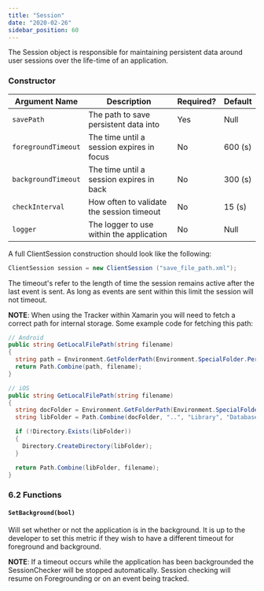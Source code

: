 ```yaml
---
title: "Session"
date: "2020-02-26"
sidebar_position: 60
---
```


The Session object is responsible for maintaining persistent data around user sessions over the life-time of an application.

### Constructor

| **Argument Name** | **Description** | **Required?** | **Default** |
| --- | --- | --- | --- |
| `savePath` | The path to save persistent data into | Yes | Null |
| `foregroundTimeout` | The time until a session expires in focus | No | 600 (s) |
| `backgroundTimeout` | The time until a session expires in back | No | 300 (s) |
| `checkInterval` | How often to validate the session timeout | No | 15 (s) |
| `logger` | The logger to use within the application | No | Null |

A full ClientSession construction should look like the following:

```csharp
ClientSession session = new ClientSession ("save_file_path.xml");
```

The timeout's refer to the length of time the session remains active after the last event is sent. As long as events are sent within this limit the session will not timeout.

**NOTE**: When using the Tracker within Xamarin you will need to fetch a correct path for internal storage. Some example code for fetching this path:

```csharp
// Android
public string GetLocalFilePath(string filename)
{
  string path = Environment.GetFolderPath(Environment.SpecialFolder.Personal);
  return Path.Combine(path, filename);
}

// iOS
public string GetLocalFilePath(string filename)
{
  string docFolder = Environment.GetFolderPath(Environment.SpecialFolder.Personal);
  string libFolder = Path.Combine(docFolder, "..", "Library", "Databases");

  if (!Directory.Exists(libFolder))
  {
    Directory.CreateDirectory(libFolder);
  }

  return Path.Combine(libFolder, filename);
}
```

### [](https://github.com/snowplow/snowplow/wiki/.NET-Tracker#62-functions)6.2 Functions

#### `SetBackground(bool)`

Will set whether or not the application is in the background. It is up to the developer to set this metric if they wish to have a different timeout for foreground and background.

**NOTE**: If a timeout occurs while the application has been backgrounded the SessionChecker will be stopped automatically. Session checking will resume on Foregrounding or on an event being tracked.
